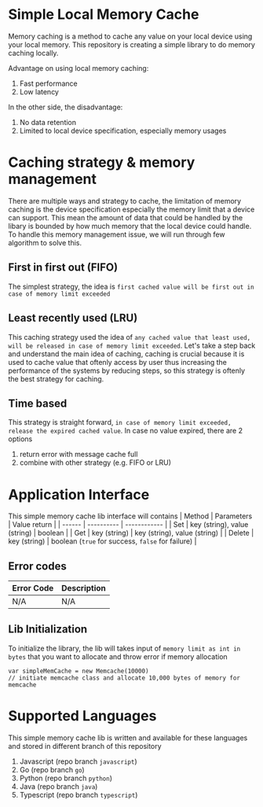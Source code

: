 # Simple Local Memory Cache
Memory caching is a method to cache any value on your local device using your local memory. This repository is creating a simple library to do memory caching locally.

Advantage on using local memory caching:
1. Fast performance
2. Low latency

In the other side, the disadvantage:
1. No data retention
2. Limited to local device specification, especially memory usages

# Caching strategy & memory management
There are multiple ways and strategy to cache, the limitation of memory caching is the device specification especially the memory limit that a device can support. This mean the amount of data that could be handled by the libary is bounded by how much memory that the local device could handle. To handle this memory management issue, we will run through few algorithm to solve this.

## First in first out (FIFO)
The simplest strategy, the idea is `first cached value will be first out in case of memory limit exceeded`

## Least recently used (LRU)
This caching strategy used the idea of `any cached value that least used, will be released in case of memory limit exceeded`. Let's take a step back and understand the main idea of caching, caching is crucial because it is used to cache value that oftenly access by user thus increasing the performance of the systems by reducing steps, so this strategy is oftenly the best strategy for caching.

## Time based
This strategy is straight forward, `in case of memory limit exceeded, release the expired cached value`. In case no value expired, there are 2 options
1. return error with message cache full
2. combine with other strategy (e.g. FIFO or LRU)

# Application Interface
This simple memory cache lib interface will contains 
| Method | Parameters | Value return | 
| ------ | ---------- | ------------ |
| Set    | key (string), value (string) | boolean |
| Get    | key (string) | key (string), value (string) |
| Delete | key (string) | boolean (`true` for success, `false` for failure) |

## Error codes
| Error Code | Description |
| ---------- | ----------- |
| N/A | N/A |

## Lib Initialization
To initialize the library, the lib will takes input of `memory limit as int in bytes` that you want to allocate and throw error if memory allocation

```
var simpleMemCache = new Memcache(10000)
// initiate memcache class and allocate 10,000 bytes of memory for memcache
```

# Supported Languages
This simple memory cache lib is written and available for these languages and stored in different branch of this repository
1. Javascript (repo branch `javascript`)
2. Go (repo branch `go`)
3. Python (repo branch `python`)
4. Java (repo branch `java`)
5. Typescript (repo branch `typescript`)